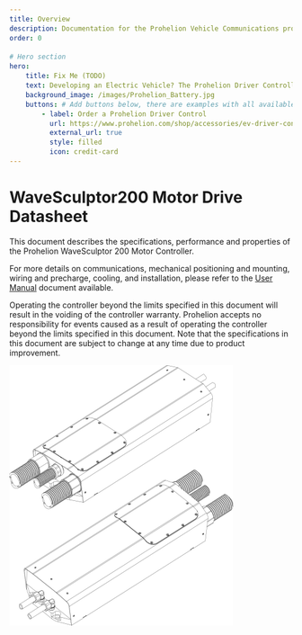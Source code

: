```yaml
---
title: Overview
description: Documentation for the Prohelion Vehicle Communications protocol
order: 0

# Hero section
hero:
    title: Fix Me (TODO)
    text: Developing an Electric Vehicle? The Prohelion Driver Controller Unit is designed to give you a head start with an off the shelf control platform to get you driving sooner.
    background_image: /images/Prohelion_Battery.jpg
    buttons: # Add buttons below, there are examples with all available options
        - label: Order a Prohelion Driver Control
          url: https://www.prohelion.com/shop/accessories/ev-driver-controls/
          external_url: true 
          style: filled
          icon: credit-card 
---
```


# WaveSculptor200 Motor Drive Datasheet

This document describes the specifications, performance and properties of the Prohelion WaveSculptor 200 Motor Controller.

For more details on communications, mechanical positioning and mounting, wiring and precharge, cooling, and installation, please refer to the [User Manual](http://localhost:4000/WaveSculptor_Motor_Controllers/WaveSculptor200_User_Manual/Overview.md) document available.

Operating the controller beyond the limits specified in this document will result in the voiding of the controller warranty.  Prohelion accepts no responsibility for events caused as a result of operating the controller beyond the limits specified in this document. Note that the specifications in this document are subject to change at any time due to product improvement.

![WaveSculptor22 Motor Drive](images/introduction.png)


